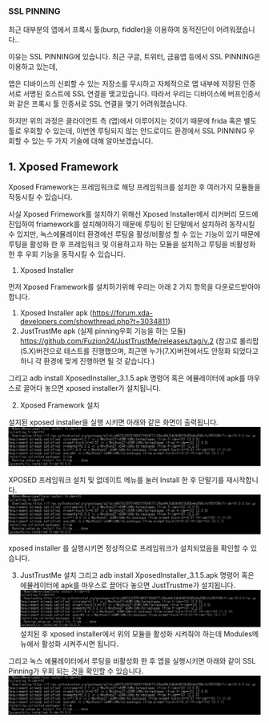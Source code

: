 ### SSL PINNING 
최근 대부분의 앱에서 프록시 툴(burp, fiddler)을 이용하여 동적진단이 어려워졌습니다..

이유는 SSL PINNING에 있습니다. 최근 구글, 트위터, 금융앱 등에서 SSL PINNING은 이용하고 있는데,

앱은 디바이스의 신뢰할 수 있는 저장소를 무시하고 자체적으로 앱 내부에 저장된 인증서로 서명된 호스트에 SSL 연결을 맺고있습니다. 따라서 우리는 디바이스에 버프인증서와 같은 프록시 툴 인증서로 SSL 연결을 맺기 어려워졌습니다.

하지만 위의 과정은 클라이언트 측 (앱)에서 이루어지는 것이기 때문에 frida 혹은 별도 툴로 우회할 수 있는데, 이번엔 루팅되지 않는 안드로이드 환경에서 SSL PINNING 우회할 수 있는 두 가지 기술에 대해 알아보겠습니다.

## 1. Xposed Framework
Xposed Framework는 프레임워크로 해당 프레임워크를 설치한 후 여러가지 모듈들을 작동시킬 수 있습니다.

사실 Xposed Frimework를 설치하기 위해선 Xposed Installer에서 리커버리 모드에 진입하여 friamework를 설치해야하기 때문에 루팅이 된 단말에서 설치하려 동작시킬 수 있지만, 녹스에뮬레이터 환경에선 루팅을 활성/비활성 할 수 있는 기능이 있기 때문에 루팅을 활성화 한 후 프레임워크 및 이용하고자 하는 모듈을 설치하고 루팅을 비활성화 한 후 우회 기능을 동작시킬 수 있습니다. 

1. Xposed Installer  

먼저 Xposed Framework를 설치하기위해 우리는 아래 2 가지 항목을 다운로드받아야합니다.

1. Xposed Installer apk (https://forum.xda-developers.com/showthread.php?t=3034811)
3. JustTrustMe apk (실제 pinning우회 기능을 하는 모듈) https://github.com/Fuzion24/JustTrustMe/releases/tag/v.2
(참고로 롤리팝(5.X)버전으로 테스트를 진행했으며, 최근엔 누가(7.X)버전에서도 안정화 되었다고 하니 각 환경에 맞게 진행하면 될 것 같습니다.)


그리고 adb install XposedInstaller_3.1.5.apk 명령어 혹은 에뮬레이터에 apk를 마우스로 끌어다 놓으면 xposed installer가 설치됩니다.

2. Xposed Framework 설치

설치된 xposed installer을 실행 시키면 아래와 같은 화면이 출력됩니다.
![frida_pip](./frida_pip.png)

XPOSED 프레임워크 설치 및 없데이트 메뉴를 눌러 Install 한 후 단말기를 재시작합니다.
![frida_pip](./frida_pip.png)

xposed installer 를 실행시키면 정상적으로 프레임워크가 설치되었음을 확인할 수 있습니다.

3. JustTrustMe 설치
그리고 adb install XposedInstaller_3.1.5.apk 명령어 혹은 에뮬레이터에 apk를 마우스로 끌어다 놓으면 JustTrustme가 설치됩니다.
![frida_pip](./frida_pip.png)
설치된 후 xposed installer에서 위의 모듈을 활성화 시켜줘야 하는데 Modules메뉴에서 활성화 시켜주시면 됩니다.

그리고 녹스 에뮬레이터에서 루팅을 비활성화 한 후 앱을 실행시키면 아래와 같이 SSL Pinning가 우회 되는 것을 확인할 수 있습니다.
![frida_pip](./frida_pip.png)

### 
